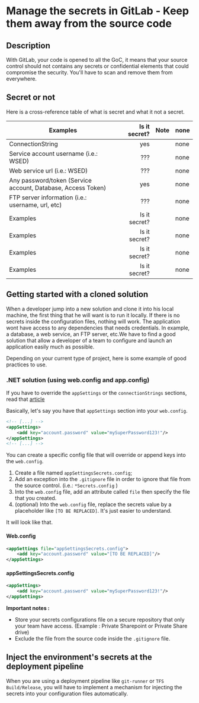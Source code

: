 # Manage the secrets in GitLab - Keep them away from the source code

## Description

With GitLab, your code is opened to all the GoC, it means that your source control should not contains any secrets or confidential elements that could compromise the security. You'll have to scan and remove them from everywhere.

## Secret or not

Here is a cross-reference table of what is secret and what it not a secret.

| Examples                                                     | Is it secret? | Note | none |
| ------------------------------------------------------------ | ------------: | ---- | ---- |
| ConnectionString                                             |           yes |      | none |
| Service account username (i.e.: WSED)                        |           ??? |      | none |
| Web service url (i.e.: WSED)                                 |           ??? |      | none |
| Any password/token (Service account, Database, Access Token) |           yes |      | none |
| FTP server information (i.e.: username, url, etc)            |           ??? |      | none |
| Examples                                                     | Is it secret? |      | none |
| Examples                                                     | Is it secret? |      | none |
| Examples                                                     | Is it secret? |      | none |
| Examples                                                     | Is it secret? |      | none |

## Getting started with a cloned solution

When a developer jump into a new solution and clone it into his local machine, the first thing that he will want is to run it locally. If there is no secrets inside the configuration files, nothing will work. The application wont have access to any dependencies that needs credentials. In example, a database, a web service, an FTP server, etc.We have to find a good solution that allow a developer of a team to configure and launch an application easily much as possible.

Depending on your current type of project, here is some example of good practices to use.

### .NET solution (using web.config and app.config)

If you have to override the `appSettings` or the `connectionStrings` sections, read that [article](http://johnatten.com/2014/04/06/asp-net-mvc-keep-private-settings-out-of-source-control/)

Basically, let's say you have that `appSettings` section into your `web.config`.

```xml
<!-- [...] -->
<appSettings>
    <add key="account.password" value="mySuperPassword123!"/>
</appSettings>
<!-- [...] -->
```

You can create a specific config file that will override or append keys into the `web.config`.

1. Create a file named `appSettingsSecrets.config`;
2. Add an exception into the `.gitignore` file in order to ignore that file from the source control. (i.e.: `*Secrets.config` )
3. Into the `web.config` file, add an attribute called `file` then specify the file that you created.
4. (optional) Into the `web.config` file, replace the secrets value by a placeholder like `[TO BE REPLACED]`. It's just easier to understand.

It will look like that.

#### Web.config

```xml
<appSettings file="appSettingsSecrets.config">
    <add key="account.password" value="[TO BE REPLACED]"/>
</appSettings>
```

#### appSettingsSecrets.config

```xml
<appSettings>
    <add key="account.password" value="mySuperPassword123!"/>
</appSettings>
```

**Important notes :**
* Store your secrets configurations file on a secure repository that only your team have access. (Example : Private Sharepoint or Private Share drive)
* Exclude the file from the source code inside the `.gitignore` file.



## Inject the environment's secrets at the deployment pipeline

When you are using a deployment pipeline like `git-runner` or `TFS Build/Release`, you will have to implement a mechanism for injecting the secrets into your configuration files automatically.


